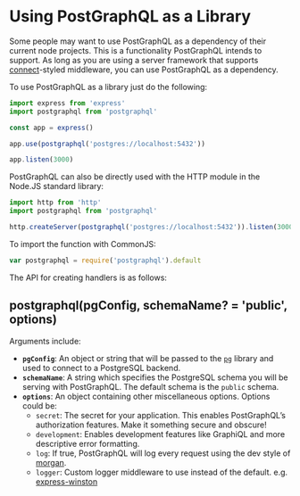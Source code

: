 # Using PostGraphQL as a Library
Some people may want to use PostGraphQL as a dependency of their current node projects. This is a functionality PostGraphQL intends to support. As long as you are using a server framework that supports [connect][]-styled middleware, you can use PostGraphQL as a dependency.

To use PostGraphQL as a library just do the following:

```js
import express from 'express'
import postgraphql from 'postgraphql'

const app = express()

app.use(postgraphql('postgres://localhost:5432'))

app.listen(3000)
```

PostGraphQL can also be directly used with the HTTP module in the Node.JS standard library:

```js
import http from 'http'
import postgraphql from 'postgraphql'

http.createServer(postgraphql('postgres://localhost:5432')).listen(3000)
```

To import the function with CommonJS:

```js
var postgraphql = require('postgraphql').default
```

The API for creating handlers is as follows:

## postgraphql(pgConfig, schemaName? = 'public', options)
Arguments include:

- **`pgConfig`**: An object or string that will be passed to the [`pg`][] library and used to connect to a PostgreSQL backend.
- **`schemaName`**: A string which specifies the PostgreSQL schema you will be serving with PostGraphQL. The default schema is the `public` schema.
- **`options`**: An object containing other miscellaneous options. Options could be:
  - `secret`: The secret for your application. This enables PostGraphQL’s authorization features. Make it something secure and obscure!
  - `development`: Enables development features like GraphiQL and more descriptive error formatting.
  - `log`: If true, PostGraphQL will log every request using the dev style of [morgan][].
  - `logger`: Custom logger middleware to use instead of the default. e.g. [express-winston]

[connect]: https://www.npmjs.com/connect
[express]: https://www.npmjs.com/express
[express-winston]: https://www.npmjs.com/express-winston
[graphql/express-graphql#82]: https://github.com/graphql/express-graphql/pull/82
[`pg`]: https://www.npmjs.com/pg
[morgan]: https://www.npmjs.com/morgan
